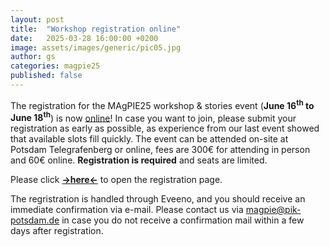```yaml
---
layout: post
title:  "Workshop registration online"
date:   2025-03-28 16:00:00 +0200
image: assets/images/generic/pic05.jpg
author: gs
categories: magpie25
published: false
---
```


The registration for the MAgPIE25 workshop & stories event (**June 16<sup>th</sup> to June 18<sup>th</sup>**) is now [online](/workshops/magpie25/home)! In case you want to join, please submit your registration as early as possible, as experience from our last event showed that available slots fill quickly. The event can be attended on-site at Potsdam Telegrafenberg or online, fees are 300€ for attending in person and 60€ online. **Registration is required** and seats are limited.

Please click **[->here<-](/workshops/magpie25/register)** to open the registration page.

The regristration is handled through Eveeno, and you should receive an immediate confirmation via e-mail. Please contact us via <magpie@pik-potsdam.de> in case you do not receive a confirmation mail within a few days after registration.
